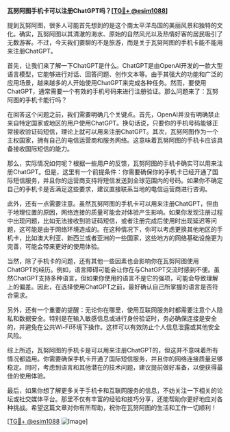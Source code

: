 **瓦努阿图手机卡可以注册ChatGPT吗？[[TG💪+ @esim1088](https://t.me/s/esim1088)]**

提到瓦努阿图，很多人可能首先想到的是这个南太平洋岛国的美丽风景和独特的文化。确实，瓦努阿图以其清澈的海水、原始的自然风光以及热情好客的居民吸引了无数游客。不过，今天我们要聊的不是旅游，而是关于瓦努阿图的手机卡能不能用来注册ChatGPT。

首先，让我们来了解一下ChatGPT是什么。ChatGPT是由OpenAI开发的一款大型语言模型，它能够进行对话、回答问题、创作文本等。由于其强大的功能和广泛的应用场景，越来越多的人开始使用ChatGPT来完成各种任务。然而，要使用ChatGPT，通常需要一个有效的手机号码来进行注册验证。那么问题来了：瓦努阿图的手机卡能行吗？

在回答这个问题之前，我们需要明确几个关键点。首先，OpenAI并没有明确禁止来自特定国家或地区的用户使用ChatGPT。换句话说，只要你的手机号码能够正常接收验证码短信，理论上就可以用来注册ChatGPT。其次，瓦努阿图作为一个主权国家，拥有自己的电信运营商和服务网络。这意味着瓦努阿图的手机卡应该具备接收国际短信的能力。

那么，实际情况如何呢？根据一些用户的反馈，瓦努阿图的手机卡确实可以用来注册ChatGPT。但是，这里有一个前提条件：你需要确保你的手机卡已经开通了国际短信服务，并且你的运营商支持将短信发送到全球范围内的号码。如果你不确定自己的手机卡是否满足这些要求，建议直接联系当地的电信运营商进行咨询。

此外，还有一点需要注意。虽然瓦努阿图的手机卡可以用来注册ChatGPT，但由于地理位置的原因，网络连接的质量可能会对体验产生影响。如果你发现注册过程中出现问题，比如无法接收到验证码短信，或者注册完成后使用时出现延迟等问题，这可能是由于网络环境造成的。在这种情况下，你可以考虑更换其他地区的手机卡，比如澳大利亚、新西兰或者亚洲的一些国家，这些地方的网络基础设施更为完善，可能会带来更好的使用体验。

当然，除了手机卡的问题，还有其他一些因素也会影响你在瓦努阿图使用ChatGPT的经历。例如，语言障碍可能会让你在与ChatGPT交流时感到不便。虽然ChatGPT支持多种语言，但如果你使用的语言不是它的强项，可能会导致理解上的偏差。因此，在选择使用ChatGPT之前，最好确认自己所掌握的语言是否符合需求。

另外，还有一个重要的提醒：无论你在哪里，使用互联网服务时都需要注意个人隐私和数据安全。特别是在输入敏感信息或进行身份验证时，务必确保连接是安全的，并避免在公共Wi-Fi环境下操作。这样可以有效防止个人信息泄露或其他安全风险。

综上所述，瓦努阿图的手机卡是可以用来注册ChatGPT的，但这并不意味着所有情况都适用。你需要确保手机卡开通了国际短信服务，并且你的网络连接质量足够稳定。同时，考虑到语言和其他潜在的技术问题，建议提前做好准备，以便获得最佳的使用体验。

最后，如果你想了解更多关于手机卡和互联网服务的信息，不妨关注一下相关的论坛或社交媒体平台。那里不仅有丰富的经验和技巧分享，还能帮助你更好地应对各种挑战。希望这篇文章对你有所帮助，祝你在瓦努阿图的生活和工作一切顺利！

[[TG💪+ @esim1088](https://t.me/s/esim1088) ![Image](https://i.postimg.cc/4NQfJmqS/Snipaste-2025-05-13-00-14-12.png)]